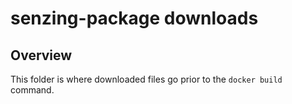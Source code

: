 # senzing-package downloads

## Overview

This folder is where downloaded files go prior to the `docker build` command.